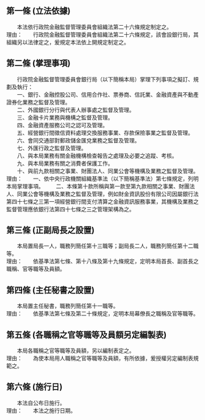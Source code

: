 第一條 (立法依據)
-----------------
　　本法依行政院金融監督管理委員會組織法第二十六條規定制定之。  
理由：　　行政院金融監督管理委員會組織法第二十六條規定，該會設銀行局，其組織另以法律定之，爰規定本法依上開規定制定之。

第二條 (掌理事項)
-----------------
　　行政院金融監督管理委員會銀行局（以下簡稱本局）掌理下列事項之擬訂、規劃及執行：  
　　一、銀行、金融控股公司、信用合作社、票券商、信託業、金融資產與不動產證券化業務之監督及管理。  
　　二、外國銀行分行與代表人辦事處之監督及管理。  
　　三、金融卡片業務與機構之監督及管理。  
　　四、金融資產服務公司之認可及管理。  
　　五、經營銀行間徵信資料處理交換服務事業、存款保險事業之監督及管理。  
　　六、會同交通部對郵政儲金匯兌業務之監督及管理。  
　　七、外匯行政之監督及管理。  
　　八、與本局業務有關金融機構檢查報告之處理及必要之追蹤、考核。  
　　九、與本局業務有關之消費者保護工作。  
　　十、與前九款相關之事業、財團法人、同業公會等機構及業務之監督及管理。  
理由：　　一、依中央行政機關組織基準法（以下簡稱基準法）第七條規定，列明本局掌理事項。
　　二、本條第十款所稱與第一款至第九款相關之事業、財團法人、同業公會等機構及業務之監督及管理，例如財金資訊股份有限公司因屬銀行法第四十七條之三第一項經營銀行間支付清算之金融資訊服務事業，其機構及業務之監督管理應依銀行法第四十七條之三之管理架構為之。

第三條 (正副局長之設置)
-----------------------
　　本局置局長一人，職務列簡任第十三職等；副局長二人，職務列簡任第十二職等。  
理由：　　依基準法第七條、第十八條及第十九條規定，定明本局首長、副首長之職稱、官等職等及員額。

第四條 (主任秘書之設置)
-----------------------
　　本局置主任秘書，職務列簡任第十一職等。  
理由：　　依基準法第七條及第二十條規定，定明本局幕僚長之職稱及官等職等。

第五條 (各職稱之官等職等及員額另定編製表)
-----------------------------------------
　　本局各職稱之官等職等及員額，另以編制表定之。  
理由：　　為使本局用人職稱之官等職等及員額，有所依據，爰授權另定編制表規範之。

第六條 (施行日)
---------------
　　本法自公布日施行。  
理由：　　本法之施行日期。